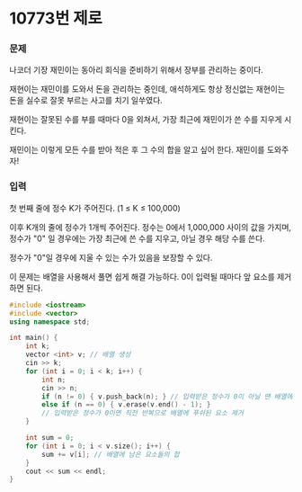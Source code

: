 # 10773번 제로

<aside>

### **문제**

나코더 기장 재민이는 동아리 회식을 준비하기 위해서 장부를 관리하는 중이다.

재현이는 재민이를 도와서 돈을 관리하는 중인데, 애석하게도 항상 정신없는 재현이는 돈을 실수로 잘못 부르는 사고를 치기 일쑤였다.

재현이는 잘못된 수를 부를 때마다 0을 외쳐서, 가장 최근에 재민이가 쓴 수를 지우게 시킨다.

재민이는 이렇게 모든 수를 받아 적은 후 그 수의 합을 알고 싶어 한다. 재민이를 도와주자!

</aside>

<aside>

### 입력

첫 번째 줄에 정수 K가 주어진다. (1 ≤ K ≤ 100,000)

이후 K개의 줄에 정수가 1개씩 주어진다. 정수는 0에서 1,000,000 사이의 값을 가지며, 정수가 "0" 일 경우에는 가장 최근에 쓴 수를 지우고, 아닐 경우 해당 수를 쓴다.

정수가 "0"일 경우에 지울 수 있는 수가 있음을 보장할 수 있다.

</aside>

이 문제는 배열을 사용해서 풀면 쉽게 해결 가능하다. 0이 입력될 때마다 앞 요소를 제거하면 된다.

```cpp
#include <iostream>
#include <vector>
using namespace std;

int main() {
	int k;
	vector <int> v; // 배열 생성
	cin >> k;
	for (int i = 0; i < k; i++) {
		int n;
		cin >> n;
		if (n != 0) { v.push_back(n); } // 입력받은 정수가 0이 아닐 땐 배열에 푸쉬
		else if (n == 0) { v.erase(v.end() - 1); }
		// 입력받은 정수가 0이면 직전 반복으로 배열에 푸쉬된 요소 제거
	}

	int sum = 0;
	for (int i = 0; i < v.size(); i++) {
		sum += v[i]; // 배열에 남은 요소들의 합
	}
	cout << sum << endl;
}
```